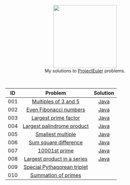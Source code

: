 <p align="center">
  <a href="https://projecteuler.net">
     <img height=200 src="https://projecteuler.net/images/euler_portrait.png">
  </a>
  <br> My solutions to <a href="https://projecteuler.net"> ProjectEuler</a> problems.
  </a>  
</p>
<br>

| ID  |               Problem                                      |   Solution                            |
|:---:|:----------------------------------------------------------:|:-------------------------------------:|
| 001 | [Multiples of 3 and 5](https://projecteuler.net/problem=1) |[Java](https://github.com/Kujyo/ProjectEuler/blob/master/Problem001/Solution.java)|
| 002 | [Even Fibonacci numbers](https://projecteuler.net/problem=2) |[Java](https://github.com/Kujyo/ProjectEuler/blob/master/Problem002/Solution.java)|
| 003 | [Largest prime factor](https://projecteuler.net/problem=3) |[Java](https://github.com/Kujyo/ProjectEuler/blob/master/Problem003/Solution.java)|
| 004 | [Largest palindrome product](https://projecteuler.net/problem=4) |[Java](https://github.com/Kujyo/ProjectEuler/blob/master/Problem004/Solution.java)|
| 005 | [Smallest multiple](https://projecteuler.net/problem=5) |[Java](https://github.com/Kujyo/ProjectEuler/blob/master/Problem005/Solution.java)|
| 006 | [Sum square difference](https://projecteuler.net/problem=6) |[Java](https://github.com/Kujyo/ProjectEuler/blob/master/Problem006/Solution.java)|
| 007 | [10001st prime](https://projecteuler.net/problem=7) |[Java](https://github.com/Kujyo/ProjectEuler/blob/master/Problem007/Solution.java)|
| 008 | [Largest product in a series](https://projecteuler.net/problem=8) |[Java](https://github.com/Kujyo/ProjectEuler/blob/master/Problem008/Solution.java)|
| 009 | [Special Pythagorean triplet](https://projecteuler.net/problem=9) ||
| 010 | [Summation of primes](https://projecteuler.net/problem=10) ||
